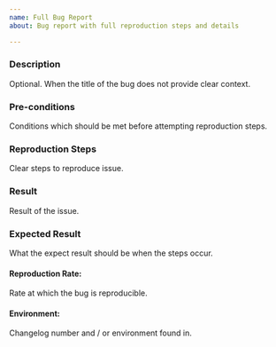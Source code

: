 ```yaml
---
name: Full Bug Report
about: Bug report with full reproduction steps and details

---
```


### Description

Optional. When the title of the bug does not provide clear context.

### Pre-conditions

Conditions which should be met before attempting reproduction steps.

### Reproduction Steps

Clear steps to reproduce issue.

### Result

Result of the issue.

### Expected Result

What the expect result should be when the steps occur.

#### Reproduction Rate: 

Rate at which the bug is reproducible. 

#### Environment: 

Changelog number and / or environment found in.
